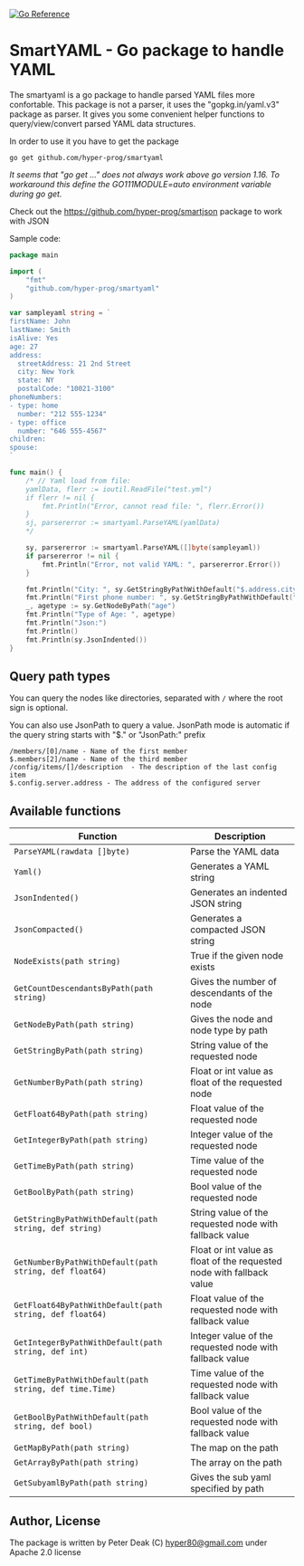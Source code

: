 [![Go Reference](https://pkg.go.dev/badge/github.com/hyper-prog/smartyaml.svg)](https://pkg.go.dev/github.com/hyper-prog/smartyaml)

SmartYAML - Go package to handle YAML
======================================

The smartyaml is a go package to handle parsed YAML files more confortable.
This package is not a parser, it uses the "gopkg.in/yaml.v3" package as parser.
It gives you some convenient helper functions to query/view/convert parsed YAML data structures.

In order to use it you have to get the package

	go get github.com/hyper-prog/smartyaml

*It seems that "go get ..." does not always work above go version 1.16. 
To workaround this define the GO111MODULE=auto environment variable during go get.*

Check out the https://github.com/hyper-prog/smartjson package to work with JSON

Sample code:

```go
package main

import (
	"fmt"
	"github.com/hyper-prog/smartyaml"
)

var sampleyaml string = `
firstName: John
lastName: Smith
isAlive: Yes
age: 27
address:
  streetAddress: 21 2nd Street
  city: New York
  state: NY
  postalCode: "10021-3100"
phoneNumbers:
- type: home
  number: "212 555-1234"
- type: office
  number: "646 555-4567"
children:
spouse:
`

func main() {
	/* // Yaml load from file:
	yamlData, flerr := ioutil.ReadFile("test.yml")
	if flerr != nil {
		fmt.Println("Error, cannot read file: ", flerr.Error())
	}
	sj, parsererror := smartyaml.ParseYAML(yamlData)
	*/

	sy, parsererror := smartyaml.ParseYAML([]byte(sampleyaml))
	if parsererror != nil {
		fmt.Println("Error, not valid YAML: ", parsererror.Error())
	}

	fmt.Println("City: ", sy.GetStringByPathWithDefault("$.address.city", "Unknown"))
	fmt.Println("First phone number: ", sy.GetStringByPathWithDefault("/phoneNumbers/[0]/number", "Not available"))
	_, agetype := sy.GetNodeByPath("age")
	fmt.Println("Type of Age: ", agetype)
	fmt.Println("Json:")
	fmt.Println()
	fmt.Println(sy.JsonIndented())
}
```

Query path types
----------------

You can query the nodes like directories, separated with `/` where the root sign is optional.

You can also use JsonPath to query a value.
JsonPath mode is automatic if the query string starts with "$." or "JsonPath:" prefix

	/members/[0]/name - Name of the first member
	$.members[2]/name - Name of the third member
	/config/items/[]/description  - The description of the last config item
	$.config.server.address - The address of the configured server

Available functions
-------------------

| Function                                         | Description                                 |
| ------------------------------------------------ | ------------------------------------------- |
| `ParseYAML(rawdata []byte)`                      | Parse the YAML data                         |
| `Yaml()`                                         | Generates a YAML string                     |
| `JsonIndented()`                                 | Generates an indented JSON string           |
| `JsonCompacted()`                                | Generates a compacted JSON string           |
| `NodeExists(path string)`                        | True if the given node exists               |
| `GetCountDescendantsByPath(path string)`         | Gives the number of descendants of the node |
| `GetNodeByPath(path string)`                     | Gives the node and node type by path        |
| `GetStringByPath(path string)`                   | String value of the requested node          |
| `GetNumberByPath(path string)`                   | Float or int value as float of the requested node  |
| `GetFloat64ByPath(path string)`                  | Float value of the requested node           |
| `GetIntegerByPath(path string)`                  | Integer value of the requested node         |
| `GetTimeByPath(path string)`                     | Time value of the requested node            |
| `GetBoolByPath(path string)`                     | Bool value of the requested node            |
| `GetStringByPathWithDefault(path string, def string)`   | String value of the requested node with fallback value  |
| `GetNumberByPathWithDefault(path string, def float64)`  | Float or int value as float of the requested node with fallback value |
| `GetFloat64ByPathWithDefault(path string, def float64)` | Float value of the requested node with fallback value   |
| `GetIntegerByPathWithDefault(path string, def int)`     | Integer value of the requested node with fallback value |
| `GetTimeByPathWithDefault(path string, def time.Time)`  | Time value of the requested node with fallback value    |
| `GetBoolByPathWithDefault(path string, def bool)`       | Bool value of the requested node with fallback value    |
| `GetMapByPath(path string)`                      | The map on the path                         |
| `GetArrayByPath(path string)`                    | The array on the path                       |
| `GetSubyamlByPath(path string)`                  | Gives the sub yaml specified by path        |


Author, License
---------------

The package is written by Peter Deak (C) hyper80@gmail.com under Apache 2.0 license
